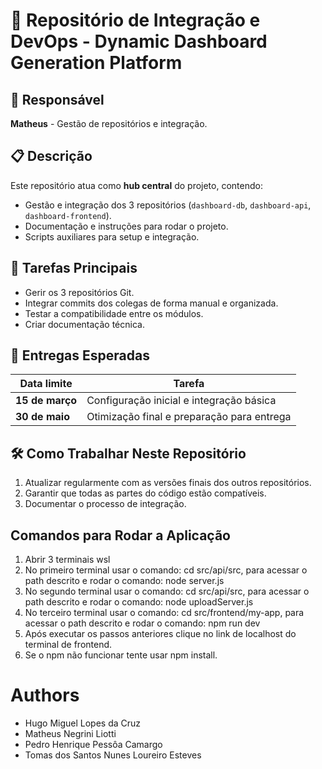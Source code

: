 # 🔧 Repositório de Integração e DevOps - Dynamic Dashboard Generation Platform

## 📌 Responsável
**Matheus** - Gestão de repositórios e integração.

## 📋 Descrição
Este repositório atua como **hub central** do projeto, contendo:
- Gestão e integração dos 3 repositórios (`dashboard-db`, `dashboard-api`, `dashboard-frontend`).
- Documentação e instruções para rodar o projeto.
- Scripts auxiliares para setup e integração.

## 📝 Tarefas Principais
- Gerir os 3 repositórios Git.
- Integrar commits dos colegas de forma manual e organizada.
- Testar a compatibilidade entre os módulos.
- Criar documentação técnica.

## 📆 Entregas Esperadas
| Data limite  | Tarefa  |
|-------------|--------|
| **15 de março**  | Configuração inicial e integração básica |
| **30 de maio**  | Otimização final e preparação para entrega |

## 🛠️ Como Trabalhar Neste Repositório
1. Atualizar regularmente com as versões finais dos outros repositórios.
2. Garantir que todas as partes do código estão compatíveis.
3. Documentar o processo de integração.

## Comandos para Rodar a Aplicação

1. Abrir 3 terminais wsl
2. No primeiro terminal usar o comando: cd src/api/src, para acessar o path descrito e rodar o comando: node server.js
3. No segundo terminal usar o comando: cd src/api/src, para acessar o path descrito e rodar o comando: node uploadServer.js
4. No terceiro terminal usar o comando: cd src/frontend/my-app, para acessar o path descrito e rodar o comando: npm run dev
5. Após executar os passos anteriores clique no link de localhost do terminal de frontend.
6. Se o npm não funcionar tente usar npm install.

# Authors

- Hugo Miguel Lopes da Cruz
- Matheus Negrini Liotti
- Pedro Henrique Pessôa Camargo
- Tomas dos Santos Nunes Loureiro Esteves
